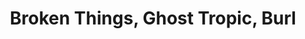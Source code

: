 ---
layout: post
category: shows
title: Broken Things, Ghost Tropic, Burl
flyer_src: https://s3.amazonaws.com/dev-ukyrgf/www/epatr/flyers/2015-07-30-fb.jpg
---